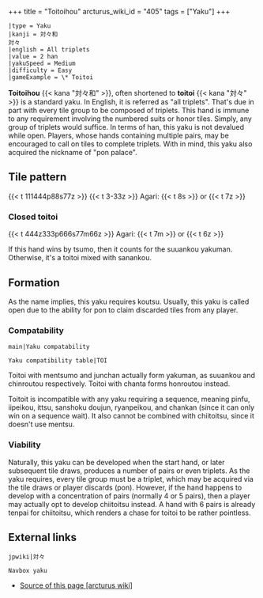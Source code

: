 +++
title = "Toitoihou"
arcturus_wiki_id = "405"
tags = ["Yaku"]
+++

```yaku
|type = Yaku
|kanji = 対々和
対々
|english = All triplets
|value = 2 han
|yakuSpeed = Medium
|difficulty = Easy
|gameExample = \* Toitoi
```

**Toitoihou** {{< kana "対々和" >}}, often shortened to **toitoi** {{< kana "対々" >}} is a standard
yaku. In English, it is referred as "all triplets". That's due in part with every tile group to be
composed of triplets. This hand is immune to any requirement involving the numbered suits or honor
tiles. Simply, any group of triplets would suffice. In terms of han, this yaku is not devalued while
open. Players, whose hands containing multiple pairs, may be encouraged to call on tiles to complete
triplets. With in mind, this yaku also acquired the nickname of "pon palace".

## Tile pattern

{{< t 111444p88s77z >}} {{< t 3-33z >}} Agari: {{< t 8s >}} or {{< t 7z >}}

### Closed toitoi

{{< t 444z333p666s77m66z >}} Agari: {{< t 7m >}} or {{< t 6z >}}

If this hand wins by tsumo, then it counts for the suuankou yakuman. Otherwise, it's a toitoi mixed
with sanankou.

## Formation

As the name implies, this yaku requires koutsu. Usually, this yaku is called open due to the ability
for pon to claim discarded tiles from any player.

### Compatability

`main|Yaku compatability`

`Yaku compatibility table|TOI`

Toitoi with mentsumo and junchan actually form yakuman, as suuankou and chinroutou respectively.
Toitoi with chanta forms honroutou instead.

Toitoit is incompatible with any yaku requiring a sequence, meaning pinfu, iipeikou, ittsu, sanshoku
doujun, ryanpeikou, and chankan (since it can only win on a sequence wait). It also cannot be
combined with chiitoitsu, since it doesn't use mentsu.

### Viability

Naturally, this yaku can be developed when the start hand, or later subsequent tile draws, produces
a number of pairs or even triplets. As the yaku requires, every tile group must be a triplet, which
may be acquired via the tile draws or player discards (pon). However, if the hand happens to develop
with a concentration of pairs (normally 4 or 5 pairs), then a player may actually opt to develop
chiitoitsu instead. A hand with 6 pairs is already tenpai for chiitoitsu, which renders a chase for
toitoi to be rather pointless.

## External links

`jpwiki|対々`

`Navbox yaku`

- [Source of this page [arcturus wiki]](http://arcturus.su/wiki/Toitoihou)
